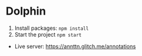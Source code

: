 # Dolphin

1. Install packages: `npm install`
2. Start the project `npm start`
* Live server: https://annttn.glitch.me/annotations
